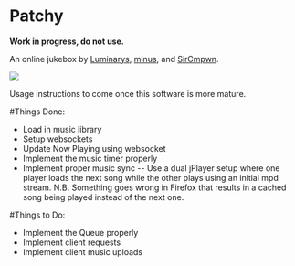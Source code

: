 # Patchy

**Work in progress, do not use.**

An online jukebox by [Luminarys](https://github.com/Luminarys), 
[minus](https://github.com/minus7), and [SirCmpwn](https://github.com/SirCmpwn).

![](https://sr.ht/6d07.png)

Usage instructions to come once this software is more mature.

#Things Done:
* Load in music library
* Setup websockets
* Update Now Playing using websocket
* Implement the music timer properly 
* Implement proper music sync -- Use a dual jPlayer setup where one player loads the next song while the other plays using an initial mpd stream. N.B. Something goes wrong in Firefox that results in a cached song being played instead of the next one.


#Things to Do:
* Implement the Queue properly
* Implement client requests
* Implement client music uploads
